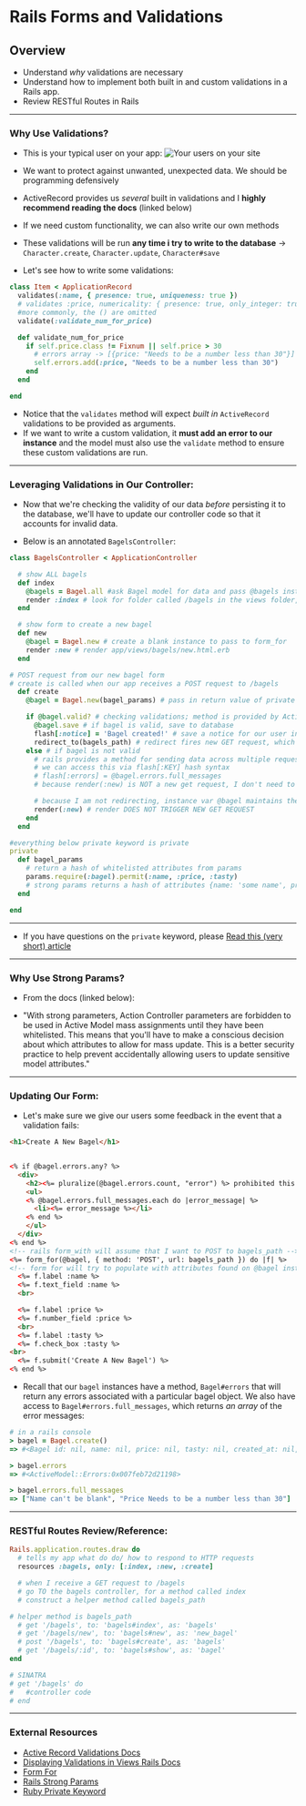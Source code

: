 # Rails Forms and Validations

## Overview
- Understand _why_ validations are necessary
- Understand how to implement both built in and custom validations in a Rails app.
- Review RESTful Routes in Rails

---

### Why Use Validations?

- This is your typical user on your app:
  ![Your users on your site](https://camo.githubusercontent.com/bd5a0e0355fa6a8c1f5478f197be5562a479d41a/68747470733a2f2f6d656469612e67697068792e636f6d2f6d656469612f5a665531314f44616e6c6f43412f67697068792e676966)

- We want to protect against unwanted, unexpected data. We should be programming defensively

- ActiveRecord provides us _several_ built in validations and I **highly recommend reading the docs** (linked below)
- If we need custom functionality, we can also write our own methods
- These validations will be run **any time i try to write to the database** -> `Character.create`, `Character.update`, `Character#save`
- Let's see how to write some validations:

```ruby
class Item < ApplicationRecord
  validates(:name, { presence: true, uniqueness: true })
  # validates :price, numericality: { presence: true, only_integer: true }
  #more commonly, the () are omitted
  validate(:validate_num_for_price)

  def validate_num_for_price
    if self.price.class != Fixnum || self.price > 30
      # errors array -> [{price: "Needs to be a number less than 30"}]
      self.errors.add(:price, "Needs to be a number less than 30")
    end
  end

end
```

- Notice that the `validates` method will expect _built in_ `ActiveRecord` validations to be provided as arguments.
- If we want to write a custom validation, it **must add an error to our instance** and the model must also use the `validate` method to ensure these custom validations are run.

---

### Leveraging Validations in Our Controller:

- Now that we're checking the validity of our data _before_ persisting it to the database, we'll have to update our controller code so that it accounts for invalid data.

- Below is an annotated `BagelsController`:

```ruby
class BagelsController < ApplicationController

  # show ALL bagels
  def index
    @bagels = Bagel.all #ask Bagel model for data and pass @bagels instance var to the view
    render :index # look for folder called /bagels in the views folder, then render the index.html.erb
  end

  # show form to create a new bagel
  def new
    @bagel = Bagel.new # create a blank instance to pass to form_for
    render :new # render app/views/bagels/new.html.erb
  end

# POST request from our new bagel form
# create is called when our app receives a POST request to /bagels
  def create
    @bagel = Bagel.new(bagel_params) # pass in return value of private bagel_params method, which is a hash of whitelisted attributes

    if @bagel.valid? # checking validations; method is provided by ActiveRecord
      @bagel.save # if bagel is valid, save to database
      flash[:notice] = 'Bagel created!' # save a notice for our user in the flash hash
      redirect_to(bagels_path) # redirect fires new GET request, which will hit the BagelsController#index
    else # if bagel is not valid
      # rails provides a method for sending data across multiple requests
      # we can access this via flash[:KEY] hash syntax
      # flash[:errors] = @bagel.errors.full_messages
      # because render(:new) is NOT a new get request, I don't need to send a flash along

      # because I am not redirecting, instance var @bagel maintains the attributes from the form
      render(:new) # render DOES NOT TRIGGER NEW GET REQUEST
    end
  end

#everything below private keyword is private
private
  def bagel_params
    # return a hash of whitelisted attributes from params
    params.require(:bagel).permit(:name, :price, :tasty)
    # strong params returns a hash of attributes {name: 'some name', price: 2, tasty: true}
  end

end
```

---
- If you have questions on the `private` keyword, please [Read this (very short) article](http://ruby-for-beginners.rubymonstas.org/advanced/private_methods.html)

---

### Why Use Strong Params?

- From the docs (linked below):


- "With strong parameters, Action Controller parameters are forbidden to be used in Active Model mass assignments until they have been whitelisted. This means that you'll have to make a conscious decision about which attributes to allow for mass update. This is a better security practice to help prevent accidentally allowing users to update sensitive model attributes."

---

### Updating Our Form:
- Let's make sure we give our users some feedback in the event that a validation fails:

```html
<h1>Create A New Bagel</h1>


<% if @bagel.errors.any? %>
  <div>
    <h2><%= pluralize(@bagel.errors.count, "error") %> prohibited this bagel from being saved:</h2>
    <ul>
    <% @bagel.errors.full_messages.each do |error_message| %>
      <li><%= error_message %></li>
    <% end %>
    </ul>
  </div>
<% end %>
<!-- rails form_with will assume that I want to POST to bagels_path -->
<%= form_for(@bagel, { method: 'POST', url: bagels_path }) do |f| %>
<!-- form for will try to populate with attributes found on @bagel instance -->
  <%= f.label :name %>
  <%= f.text_field :name %>
  <br>

  <%= f.label :price %>
  <%= f.number_field :price %>
  <br>
  <%= f.label :tasty %>
  <%= f.check_box :tasty %>
<br>
  <%= f.submit('Create A New Bagel') %>
<% end %>

```

- Recall that our `bagel` instances have a method, `Bagel#errors` that will return any errors associated with a particular bagel object. We also have access to `Bagel#errors.full_messages`, which returns _an array_ of the error messages:

```ruby
# in a rails console
> bagel = Bagel.create()
=> #<Bagel id: nil, name: nil, price: nil, tasty: nil, created_at: nil, updated_at: nil>

> bagel.errors
=> #<ActiveModel::Errors:0x007feb72d21198>

> bagel.errors.full_messages
=> ["Name can't be blank", "Price Needs to be a number less than 30"]
```

---
### RESTful Routes Review/Reference:

```ruby
Rails.application.routes.draw do
  # tells my app what do do/ how to respond to HTTP requests
  resources :bagels, only: [:index, :new, :create]

  # when I receive a GET request to /bagels
  # go TO the bagels controller, for a method called index
  # construct a helper method called bagels_path

# helper method is bagels_path
  # get '/bagels', to: 'bagels#index', as: 'bagels'
  # get '/bagels/new', to: 'bagels#new', as: 'new_bagel'
  # post '/bagels', to: 'bagels#create', as: 'bagels'
  # get '/bagels/:id', to: 'bagels#show', as: 'bagel'
end

# SINATRA
# get '/bagels' do
#   #controller code
# end
```

---

### External Resources

- [Active Record Validations Docs](http://guides.rubyonrails.org/active_record_validations.html)
- [Displaying Validations in Views Rails Docs](http://guides.rubyonrails.org/active_record_validations.html#displaying-validation-errors-in-views)
- [Form For](https://guides.rubyonrails.org/form_helpers.html#binding-a-form-to-an-object)
- [Rails Strong Params](https://edgeguides.rubyonrails.org/action_controller_overview.html#strong-parameters)
- [Ruby Private Keyword](http://ruby-for-beginners.rubymonstas.org/advanced/private_methods.html)